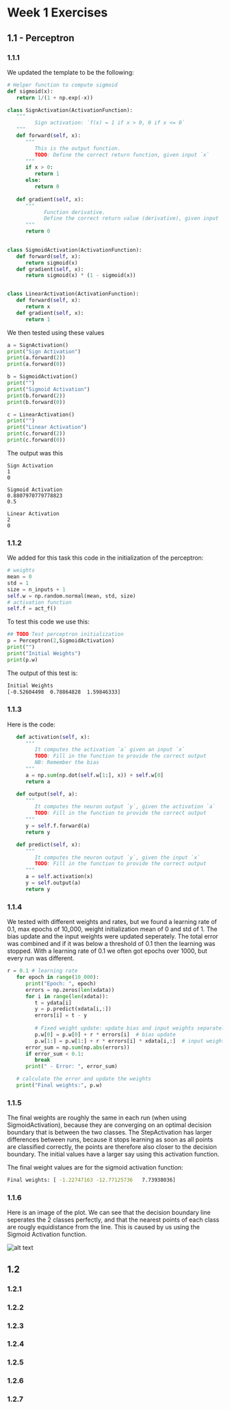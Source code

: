 # Week 1 Exercises

## 1.1 - Perceptron

### 1.1.1

We updated the template to be the following:

```python
# Helper function to compute sigmoid
def sigmoid(x):
   return 1/(1 + np.exp(-x))

class SignActivation(ActivationFunction):
   """ 
         Sign activation: `f(x) = 1 if x > 0, 0 if x <= 0`
   """
   def forward(self, x):
      """
         This is the output function.
         TODO: Define the correct return function, given input `x`
      """
      if x > 0:
         return 1
      else:
         return 0
      
   def gradient(self, x):
      """
            Function derivative.
            Define the correct return value (derivative), given input `x`
      """
      return 0
   

class SigmoidActivation(ActivationFunction):
   def forward(self, x):
      return sigmoid(x)
   def gradient(self, x):
      return sigmoid(x) * (1 - sigmoid(x))


class LinearActivation(ActivationFunction):
   def forward(self, x):
      return x
   def gradient(self, x):
      return 1
```


We then tested using these values

```python
a = SignActivation()
print("Sign Activation")
print(a.forward(2))
print(a.forward(0))

b = SigmoidActivation()
print("")
print("Sigmoid Activation")
print(b.forward(2))
print(b.forward(0))

c = LinearActivation()
print("")
print("Linear Activation")
print(c.forward(2))
print(c.forward(0))

```

The output was this

```
Sign Activation
1
0

Sigmoid Activation
0.8807970779778823
0.5

Linear Activation
2
0
```

### 1.1.2 
We added for this task this code in the initialization of the perceptron: 
```python
# weights
mean = 0
std = 1
size = n_inputs + 1
self.w = np.random.normal(mean, std, size)
# activation function
self.f = act_f()
```

To test this code we use this:
```python
## TODO Test perceptron initialization
p = Perceptron(2,SigmoidActivation)
print("")
print("Initial Weights")
print(p.w)
```

The output of this test is:
```bash
Initial Weights
[-0.52604498  0.78864828  1.59846333]
```
### 1.1.3
Here is the code:
```python
   def activation(self, x):
      """
         It computes the activation `a` given an input `x`
         TODO: Fill in the function to provide the correct output
         NB: Remember the bias
      """
      a = np.sum(np.dot(self.w[1:], x)) + self.w[0]
      return a

   def output(self, a):
      """
         It computes the neuron output `y`, given the activation `a`
         TODO: Fill in the function to provide the correct output
      """
      y = self.f.forward(a)
      return y

   def predict(self, x):
      """
         It computes the neuron output `y`, given the input `x`
         TODO: Fill in the function to provide the correct output
      """
      a = self.activation(x)
      y = self.output(a)
      return y
```

### 1.1.4

We tested with different weights and rates, but we found a learning rate of 0.1, max epochs of 10_000, weight initialization mean of 0 and std of 1. The bias update and the input weights were updated seperately. The total error was combined and if it was below a threshold of 0.1 then the learning was stopped. With a learning rate of 0.1 we often got epochs over 1000, but every run was different.

```python
r = 0.1 # learning rate
   for epoch in range(10_000):
      print("Epoch: ", epoch)
      errors = np.zeros(len(xdata))
      for i in range(len(xdata)):
         t = ydata[i]
         y = p.predict(xdata[i,:])
         errors[i] = t - y
         
         # Fixed weight update: update bias and input weights separately
         p.w[0] = p.w[0] + r * errors[i]  # bias update
         p.w[1:] = p.w[1:] + r * errors[i] * xdata[i,:]  # input weights update
      error_sum = np.sum(np.abs(errors))
      if error_sum < 0.1:
         break
      print(" - Error: ", error_sum)

   # calculate the error and update the weights
   print("Final weights:", p.w)
```

### 1.1.5
The final weights are roughly the same in each run (when using SigmoidActivation), because they are converging on an optimal decision boundary that is between the two classes. The StepActivation has larger differences between runs, because it stops learning as soon as all points are classified correctly, the points are therefore also closer to the decision boundary. The initial values have a larger say using this activation function. 

The final weight values are for the sigmoid activation function:
```bash
Final weights: [ -1.22747163 -12.77125736   7.73938036]
```

### 1.1.6

Here is an image of the plot. We can see that the decision boundary line seperates the 2 classes perfectly, and that the nearest points of each class are rougly equidistance from the line. This is caused by us using the Sigmoid Activation function. 

![alt text](image.png)


## 1.2

### 1.2.1

### 1.2.2

### 1.2.3

### 1.2.4

### 1.2.5

### 1.2.6

### 1.2.7